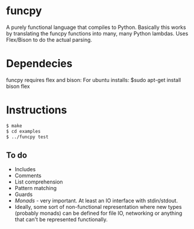 
# funcpy
A purely functional language that compiles to Python. Basically this works by translating the funcpy functions into many, many Python lambdas. Uses Flex/Bison to do the actual parsing.

# Dependecies
funcpy requires flex and bison:
  For ubuntu installs:
  $sudo apt-get install bison flex

# Instructions
```bash
$ make
$ cd examples
$ ../funcpy test
```

## To do
* Includes
* Comments
* List comprehension
* Pattern matching
* Guards
* *Monads* - very important. At least an IO interface with stdin/stdout.
* Ideally, some sort of non-functional representation where new types (probably monads) can be defined for file IO, networking or anything that can't be represented functionally.
